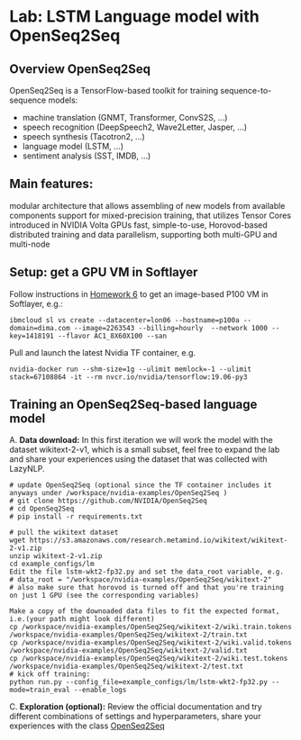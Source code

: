 # Lab: LSTM Language model with OpenSeq2Seq

## Overview OpenSeq2Seq

OpenSeq2Seq is a TensorFlow-based toolkit for training sequence-to-sequence models:

* machine translation (GNMT, Transformer, ConvS2S, …)
* speech recognition (DeepSpeech2, Wave2Letter, Jasper, …)
* speech synthesis (Tacotron2, …)
* language model (LSTM, …)
* sentiment analysis (SST, IMDB, …)

## Main features:
modular architecture that allows assembling of new models from available components
support for mixed-precision training, that utilizes Tensor Cores introduced in NVIDIA Volta GPUs
fast, simple-to-use, Horovod-based distributed training and data parallelism, supporting both multi-GPU and multi-node


## Setup: get a GPU VM in Softlayer
Follow instructions in [Homework 6](https://github.com/MIDS-scaling-up/v2/tree/master/week06/hw) to get an image-based P100 VM in Softlayer, e.g.:
```
ibmcloud sl vs create --datacenter=lon06 --hostname=p100a --domain=dima.com --image=2263543 --billing=hourly  --network 1000 --key=1418191 --flavor AC1_8X60X100 --san
```

Pull and launch the latest Nvidia TF container, e.g.

```
nvidia-docker run --shm-size=1g --ulimit memlock=-1 --ulimit stack=67108864 -it --rm nvcr.io/nvidia/tensorflow:19.06-py3
```

## Training an OpenSeq2Seq-based language model

A. __Data download:__
In this first iteration we will work the model with the dataset wikitext-2-v1, which is a small subset, feel free to expand the lab and share your experiences using the dataset that was collected with LazyNLP.
```
# update OpenSeq2Seq (optional since the TF container includes it anyways under /workspace/nvidia-examples/OpenSeq2Seq )
# git clone https://github.com/NVIDIA/OpenSeq2Seq
# cd OpenSeq2Seq
# pip install -r requirements.txt

# pull the wikitext dataset
wget https://s3.amazonaws.com/research.metamind.io/wikitext/wikitext-2-v1.zip
unzip wikitext-2-v1.zip
cd example_configs/lm
Edit the file lstm-wkt2-fp32.py and set the data_root variable, e.g.
# data_root = "/workspace/nvidia-examples/OpenSeq2Seq/wikitext-2"
# also make sure that horovod is turned off and that you're training on just 1 GPU (see the corresponding variables)

Make a copy of the downoaded data files to fit the expected format, i.e.(your path might look different)
cp /workspace/nvidia-examples/OpenSeq2Seq/wikitext-2/wiki.train.tokens /workspace/nvidia-examples/OpenSeq2Seq/wikitext-2/train.txt
cp /workspace/nvidia-examples/OpenSeq2Seq/wikitext-2/wiki.valid.tokens /workspace/nvidia-examples/OpenSeq2Seq/wikitext-2/valid.txt
cp /workspace/nvidia-examples/OpenSeq2Seq/wikitext-2/wiki.test.tokens /workspace/nvidia-examples/OpenSeq2Seq/wikitext-2/test.txt
# kick off training:
python run.py --config_file=example_configs/lm/lstm-wkt2-fp32.py --mode=train_eval --enable_logs
```

C. __Exploration (optional):__
Review the official documentation and try different combinations of settings and hyperparameters, share your experiences with the class [OpenSeq2Seq](https://nvidia.github.io/OpenSeq2Seq/html/index.html)

